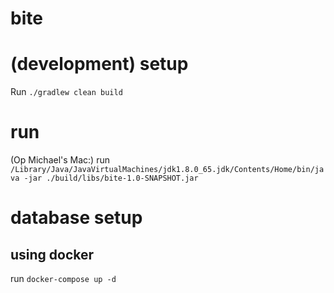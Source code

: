 # bite


# (development) setup

Run `./gradlew clean build`


# run

(Op Michael's Mac:)
run `/Library/Java/JavaVirtualMachines/jdk1.8.0_65.jdk/Contents/Home/bin/java -jar ./build/libs/bite-1.0-SNAPSHOT.jar`


# database setup

## using docker
run `docker-compose up -d`
